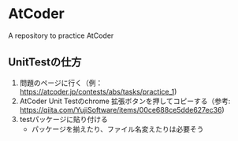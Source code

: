 # AtCoder

A repository to practice AtCoder

## UnitTestの仕方

1. 問題のページに行く（例：https://atcoder.jp/contests/abs/tasks/practice_1)
2. AtCoder Unit Testのchrome 拡張ボタンを押してコピーする（参考: https://qiita.com/YujiSoftware/items/00ce688ce5dde627ec36)
3. testパッケージに貼り付ける
   - パッケージを揃えたり、ファイル名変えたりは必要そう